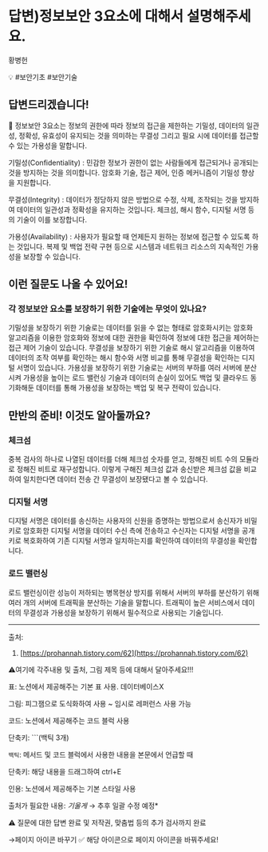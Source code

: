 # 답변)정보보안 3요소에 대해서 설명해주세요.

황병헌

💡 #보안기초 #보안기술

## 답변드리겠습니다!

<aside>
📌 정보보안 3요소는 정보의 권한에 따라 정보의 접근을 제한하는 기밀성, 데이터의 일관성,      정확성, 유효성이 유지되는 것을 의미하는 무결성 그리고 필요 시에 데이터를 접근할 수 있는 가용성을 말합니다.

</aside>

기밀성(Confidentiality) : 민감한 정보가 권한이 없는 사람들에게 접근되거나 공개되는 것을 방지하는 것을 의미합니다. 암호화 기술, 접근 제어, 인증 메커니즘이 기밀성 향상을 지원합니다.

무결성(Integrity) : 데이터가 정당하지 않은 방법으로 수정, 삭제, 조작되는 것을 방지하여 데이터의 일관성과 정확성을 유지하는 것입니다. 체크섬, 해시 함수, 디지털 서명 등의 기술이 이를 보장합니다.

가용성(Availability) : 사용자가 필요할 때 언제든지 원하는 정보에 접근할 수 있도록 하는 것입니다. 복제 및 백업 전략 구현 등으로 시스템과 네트워크 리소스의 지속적인 가용성을 보장할 수 있습니다.

## 이런 질문도 나올 수 있어요!

### 각 정보보안 요소를 보장하기 위한 기술에는 무엇이 있나요?

기밀성을 보장하기 위한 기술로는 데이터를 읽을 수 없는 형태로 암호화시키는 암호화 알고리즘을 이용한 암호화와 정보에 대한 권한을 확인하여 정보에 대한 접근을 제어하는 접근 제어 기술이 있습니다. 무결성을 보장하기 위한 기술로 해시 알고리즘을 이용하여 데이터의 조작 여부를 확인하는 해시 함수와 서명 비교를 통해 무결성을 확인하는 디지털 서명이 있습니다. 가용성을 보장하기 위한 기술로는 서버의 부하를 여러 서버에 분산시켜 가용성을 높이는 로드 밸런싱 기술과 데이터의 손실이 있어도 백업 및 클라우드 동기화해둔 데이터를 통해 가용성을 보장하는 백업 및 복구 전략이 있습니다.

## 만반의 준비! 이것도 알아둘까요?

### 체크섬

중복 검사의 하나로 나열된 데이터를 더해 체크섬 숫자를 얻고, 정해진 비트 수의 모듈라로 정해진 비트로 재구성합니다. 이렇게 구해진 체크섬 값과 송신받은 체크섬 값을 비교하여 일치한다면 데이터 전송 간 무결성이 보장됐다고 볼 수 있습니다.

### 디지털 서명

디지털 서명은 데이터를 송신하는 사용자의 신원을 증명하는 방법으로서 송신자가 비밀 키로 암호화한 디지털 서명을 데이터 수신 측에 전송하고 수신자는 디지털 서명을 공개키로 복호화하여 기존 디지털 서명과 일치하는지를 확인하여 데이터의 무결성을 확인합니다.

### 로드 밸런싱

로드 밸런싱이란 성능이 저하되는 병목현상 방지를 위해서 서버의 부하를 분산하기 위해 여러 개의 서버에 트래픽을 분산하는 기술을 말합니다. 트래픽이 높은 서비스에서 데이터의 무결성과 가용성을 보장하기 위해서 필수적으로 사용되는 기술입니다.

---

출처:

1. [https://prohannah.tistory.com/62](https://prohannah.tistory.com/62)

⚠️여기에 각주내용 및 출처, 그림 제목 등에 대해서 달아주세요!!!

표: 노션에서 제공해주는 기본 표 사용. 데이터베이스X

그림: 피그잼으로 도식화하여 사용 ~ 임시로 레퍼런스 사용 가능

코드: 노션에서 제공해주는 코드 블럭 사용 

단축키: ```(백틱 3개)

`백틱`: 메서드 및 코드 블럭에서 사용한 내용을 본문에서 언급할 때 

단축키: 해당 내용을 드래그하여 ctrl+E

인용: 노션에서 제공해주는 기본 스타일 사용

출처가 필요한 내용: *기울게* → 추후 일괄 수정 예정*

⚠️ 질문에 대한 답변 완료 및 저작권, 맞춤법 등의 추가 검사까지 완료

→페이지 아이콘 바꾸기 ✅ 해당 아이콘으로 페이지 아이콘을 바꿔주세요!